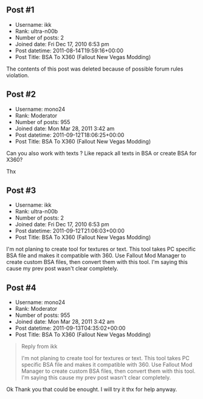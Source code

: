 ## Post #1
- Username: ikk
- Rank: ultra-n00b
- Number of posts: 2
- Joined date: Fri Dec 17, 2010 6:53 pm
- Post datetime: 2011-08-14T19:59:16+00:00
- Post Title: BSA To X360 (Fallout New Vegas Modding)

The contents of this post was deleted because of possible forum rules violation.
## Post #2
- Username: mono24
- Rank: Moderator
- Number of posts: 955
- Joined date: Mon Mar 28, 2011 3:42 am
- Post datetime: 2011-09-12T18:06:25+00:00
- Post Title: BSA To X360 (Fallout New Vegas Modding)

Can you also work with texts ? Like repack all texts in BSA or create BSA for X360?

Thx
## Post #3
- Username: ikk
- Rank: ultra-n00b
- Number of posts: 2
- Joined date: Fri Dec 17, 2010 6:53 pm
- Post datetime: 2011-09-12T21:06:03+00:00
- Post Title: BSA To X360 (Fallout New Vegas Modding)

I'm not planing to create tool for textures or text.
This tool takes PC specific BSA file and makes it compatible with 360.
Use Fallout Mod Manager to create custom BSA files, then convert them with this tool.
I'm saying this cause my prev post wasn't clear completely.
## Post #4
- Username: mono24
- Rank: Moderator
- Number of posts: 955
- Joined date: Mon Mar 28, 2011 3:42 am
- Post datetime: 2011-09-13T04:35:02+00:00
- Post Title: BSA To X360 (Fallout New Vegas Modding)

> Reply from ikk
>
> I'm not planing to create tool for textures or text.
This tool takes PC specific BSA file and makes it compatible with 360.
Use Fallout Mod Manager to create custom BSA files, then convert them with this tool.
I'm saying this cause my prev post wasn't clear completely.

Ok Thank you that could be enought. I will try it thx for help anyway.
